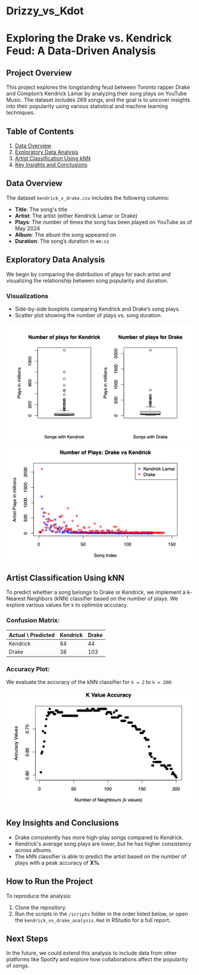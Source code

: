 # Drizzy_vs_Kdot
# Exploring the Drake vs. Kendrick Feud: A Data-Driven Analysis

## Project Overview
This project explores the longstanding feud between Toronto rapper Drake and Compton’s Kendrick Lamar by analyzing their song plays on YouTube Music. The dataset includes 269 songs, and the goal is to uncover insights into their popularity using various statistical and machine learning techniques.

## Table of Contents
1. [Data Overview](#data-overview)
2. [Exploratory Data Analysis](#exploratory-data-analysis)
3. [Artist Classification Using kNN](#artist-classification-using-knn)
4. [Key Insights and Conclusions](#key-insights-and-conclusions)

## Data Overview
The dataset `kendrick_v_drake.csv` includes the following columns:
- **Title**: The song's title
- **Artist**: The artist (either Kendrick Lamar or Drake)
- **Plays**: The number of times the song has been played on YouTube as of May 2024
- **Album**: The album the song appeared on
- **Duration**: The song’s duration in `mm:ss`

## Exploratory Data Analysis
We begin by comparing the distribution of plays for each artist and visualizing the relationship between song popularity and duration.

### Visualizations
- Side-by-side boxplots comparing Kendrick and Drake’s song plays.
- Scatter plot showing the number of plays vs. song duration.

![Kendrick vs Drake Boxplot](plots/kendrick_drake_boxplot.png)
![Kendrick vs Drake Plays vs Duration](plots/kendrick_drake_duration.png)

## Artist Classification Using kNN
To predict whether a song belongs to Drake or Kendrick, we implement a k-Nearest Neighbors (kNN) classifier based on the number of plays. We explore various values for `k` to optimize accuracy.

### Confusion Matrix:
| Actual \ Predicted | Kendrick | Drake |
|--------------------|----------|-------|
| Kendrick           | 84       | 44    |
| Drake              | 38       | 103   |

### Accuracy Plot:
We evaluate the accuracy of the kNN classifier for `k = 2` to `k = 200`:

![Accuracy vs k Plot](plots/knn_accuracy_plot.png)

## Key Insights and Conclusions
- Drake consistently has more high-play songs compared to Kendrick.
- Kendrick's average song plays are lower, but he has higher consistency across albums.
- The kNN classifier is able to predict the artist based on the number of plays with a peak accuracy of **X%**.

## How to Run the Project
To reproduce the analysis:
1. Clone the repository.
2. Run the scripts in the `/scripts` folder in the order listed below, or open the `kendrick_vs_drake_analysis.Rmd` in RStudio for a full report.

## Next Steps
In the future, we could extend this analysis to include data from other platforms like Spotify and explore how collaborations affect the popularity of songs.
